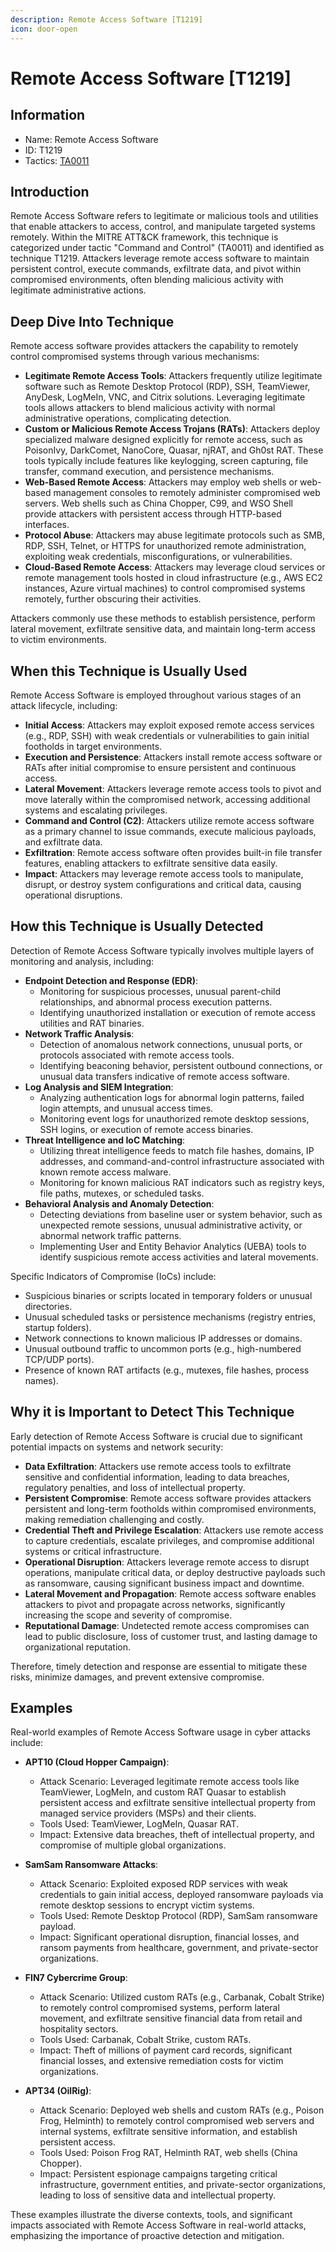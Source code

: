 ```yaml
---
description: Remote Access Software [T1219]
icon: door-open
---
```


# Remote Access Software [T1219]

## Information

- Name: Remote Access Software
- ID: T1219
- Tactics: [TA0011](../TA0011/TA0011.md)

## Introduction

Remote Access Software refers to legitimate or malicious tools and utilities that enable attackers to access, control, and manipulate targeted systems remotely. Within the MITRE ATT&CK framework, this technique is categorized under tactic "Command and Control" (TA0011) and identified as technique T1219. Attackers leverage remote access software to maintain persistent control, execute commands, exfiltrate data, and pivot within compromised environments, often blending malicious activity with legitimate administrative actions.

## Deep Dive Into Technique

Remote access software provides attackers the capability to remotely control compromised systems through various mechanisms:

- **Legitimate Remote Access Tools**: Attackers frequently utilize legitimate software such as Remote Desktop Protocol (RDP), SSH, TeamViewer, AnyDesk, LogMeIn, VNC, and Citrix solutions. Leveraging legitimate tools allows attackers to blend malicious activity with normal administrative operations, complicating detection.
- **Custom or Malicious Remote Access Trojans (RATs)**: Attackers deploy specialized malware designed explicitly for remote access, such as PoisonIvy, DarkComet, NanoCore, Quasar, njRAT, and Gh0st RAT. These tools typically include features like keylogging, screen capturing, file transfer, command execution, and persistence mechanisms.
- **Web-Based Remote Access**: Attackers may employ web shells or web-based management consoles to remotely administer compromised web servers. Web shells such as China Chopper, C99, and WSO Shell provide attackers with persistent access through HTTP-based interfaces.
- **Protocol Abuse**: Attackers may abuse legitimate protocols such as SMB, RDP, SSH, Telnet, or HTTPS for unauthorized remote administration, exploiting weak credentials, misconfigurations, or vulnerabilities.
- **Cloud-Based Remote Access**: Attackers may leverage cloud services or remote management tools hosted in cloud infrastructure (e.g., AWS EC2 instances, Azure virtual machines) to control compromised systems remotely, further obscuring their activities.

Attackers commonly use these methods to establish persistence, perform lateral movement, exfiltrate sensitive data, and maintain long-term access to victim environments.

## When this Technique is Usually Used

Remote Access Software is employed throughout various stages of an attack lifecycle, including:

- **Initial Access**: Attackers may exploit exposed remote access services (e.g., RDP, SSH) with weak credentials or vulnerabilities to gain initial footholds in target environments.
- **Execution and Persistence**: Attackers install remote access software or RATs after initial compromise to ensure persistent and continuous access.
- **Lateral Movement**: Attackers leverage remote access tools to pivot and move laterally within the compromised network, accessing additional systems and escalating privileges.
- **Command and Control (C2)**: Attackers utilize remote access software as a primary channel to issue commands, execute malicious payloads, and exfiltrate data.
- **Exfiltration**: Remote access software often provides built-in file transfer features, enabling attackers to exfiltrate sensitive data easily.
- **Impact**: Attackers may leverage remote access tools to manipulate, disrupt, or destroy system configurations and critical data, causing operational disruptions.

## How this Technique is Usually Detected

Detection of Remote Access Software typically involves multiple layers of monitoring and analysis, including:

- **Endpoint Detection and Response (EDR)**:
  - Monitoring for suspicious processes, unusual parent-child relationships, and abnormal process execution patterns.
  - Identifying unauthorized installation or execution of remote access utilities and RAT binaries.
- **Network Traffic Analysis**:
  - Detection of anomalous network connections, unusual ports, or protocols associated with remote access tools.
  - Identifying beaconing behavior, persistent outbound connections, or unusual data transfers indicative of remote access software.
- **Log Analysis and SIEM Integration**:
  - Analyzing authentication logs for abnormal login patterns, failed login attempts, and unusual access times.
  - Monitoring event logs for unauthorized remote desktop sessions, SSH logins, or execution of remote access binaries.
- **Threat Intelligence and IoC Matching**:
  - Utilizing threat intelligence feeds to match file hashes, domains, IP addresses, and command-and-control infrastructure associated with known remote access malware.
  - Monitoring for known malicious RAT indicators such as registry keys, file paths, mutexes, or scheduled tasks.
- **Behavioral Analysis and Anomaly Detection**:
  - Detecting deviations from baseline user or system behavior, such as unexpected remote sessions, unusual administrative activity, or abnormal network traffic patterns.
  - Implementing User and Entity Behavior Analytics (UEBA) tools to identify suspicious remote access activities and lateral movements.

Specific Indicators of Compromise (IoCs) include:

- Suspicious binaries or scripts located in temporary folders or unusual directories.
- Unusual scheduled tasks or persistence mechanisms (registry entries, startup folders).
- Network connections to known malicious IP addresses or domains.
- Unusual outbound traffic to uncommon ports (e.g., high-numbered TCP/UDP ports).
- Presence of known RAT artifacts (e.g., mutexes, file hashes, process names).

## Why it is Important to Detect This Technique

Early detection of Remote Access Software is crucial due to significant potential impacts on systems and network security:

- **Data Exfiltration**: Attackers use remote access tools to exfiltrate sensitive and confidential information, leading to data breaches, regulatory penalties, and loss of intellectual property.
- **Persistent Compromise**: Remote access software provides attackers persistent and long-term footholds within compromised environments, making remediation challenging and costly.
- **Credential Theft and Privilege Escalation**: Attackers use remote access to capture credentials, escalate privileges, and compromise additional systems or critical infrastructure.
- **Operational Disruption**: Attackers leverage remote access to disrupt operations, manipulate critical data, or deploy destructive payloads such as ransomware, causing significant business impact and downtime.
- **Lateral Movement and Propagation**: Remote access software enables attackers to pivot and propagate across networks, significantly increasing the scope and severity of compromise.
- **Reputational Damage**: Undetected remote access compromises can lead to public disclosure, loss of customer trust, and lasting damage to organizational reputation.

Therefore, timely detection and response are essential to mitigate these risks, minimize damages, and prevent extensive compromise.

## Examples

Real-world examples of Remote Access Software usage in cyber attacks include:

- **APT10 (Cloud Hopper Campaign)**:

  - Attack Scenario: Leveraged legitimate remote access tools like TeamViewer, LogMeIn, and custom RAT Quasar to establish persistent access and exfiltrate sensitive intellectual property from managed service providers (MSPs) and their clients.
  - Tools Used: TeamViewer, LogMeIn, Quasar RAT.
  - Impact: Extensive data breaches, theft of intellectual property, and compromise of multiple global organizations.

- **SamSam Ransomware Attacks**:

  - Attack Scenario: Exploited exposed RDP services with weak credentials to gain initial access, deployed ransomware payloads via remote desktop sessions to encrypt victim systems.
  - Tools Used: Remote Desktop Protocol (RDP), SamSam ransomware payload.
  - Impact: Significant operational disruption, financial losses, and ransom payments from healthcare, government, and private-sector organizations.

- **FIN7 Cybercrime Group**:

  - Attack Scenario: Utilized custom RATs (e.g., Carbanak, Cobalt Strike) to remotely control compromised systems, perform lateral movement, and exfiltrate sensitive financial data from retail and hospitality sectors.
  - Tools Used: Carbanak, Cobalt Strike, custom RATs.
  - Impact: Theft of millions of payment card records, significant financial losses, and extensive remediation costs for victim organizations.

- **APT34 (OilRig)**:
  - Attack Scenario: Deployed web shells and custom RATs (e.g., Poison Frog, Helminth) to remotely control compromised web servers and internal systems, exfiltrate sensitive information, and establish persistent access.
  - Tools Used: Poison Frog RAT, Helminth RAT, web shells (China Chopper).
  - Impact: Persistent espionage campaigns targeting critical infrastructure, government entities, and private-sector organizations, leading to loss of sensitive data and intellectual property.

These examples illustrate the diverse contexts, tools, and significant impacts associated with Remote Access Software in real-world attacks, emphasizing the importance of proactive detection and mitigation.

